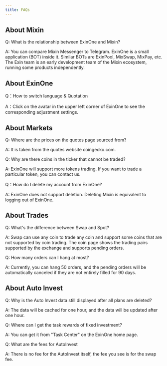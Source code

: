 ```yaml
---
title: FAQs
---
```




## About Mixin

Q: What is the relationship between ExinOne and Mixin?

A: You can compare Mixin Messenger to Telegram. ExinOne is a small application (BOT) inside it. Similar BOTs are ExinPool, MixSwap, MixPay, etc. The Exin team is an early development team of the Mixin ecosystem, running some products independently.

## About ExinOne

Q：How to switch language & Quotation

A：Click on the avatar in the upper left corner of ExinOne to see the corresponding adjustment settings.

## About Markets

Q: Where are the prices on the quotes page sourced from?

A: It is taken from the quotes website coingecko.com.



Q: Why are there coins in the ticker that cannot be traded?

A: ExinOne will support more tokens trading. If you want to trade a particular token, you can contact us.



Q：How do I delete my account from ExinOne?

A: ExinOne does not support deletion. Deleting Mixin is equivalent to logging out of ExinOne.



## About Trades

Q: What's the difference between Swap and Spot?

A: Swap can use any coin to trade any coin and support some coins that are not supported by coin trading. The coin page shows the trading pairs supported by the exchange and supports pending orders.



Q: How many orders can I hang at most?

A: Currently, you can hang 50 orders, and the pending orders will be automatically canceled if they are not entirely filled for 90 days.





## About Auto Invest

Q: Why is the Auto Invest data still displayed after all plans are deleted?

A: The data will be cached for one hour, and the data will be updated after one hour.



Q: Where can I get the task rewards of fixed investment?

A: You can get it from "Task Center" on the ExinOne home page.





Q: What are the fees for AutoInvest

A: There is no fee for the AutoInvest itself, the fee you see is for the swap fee.



